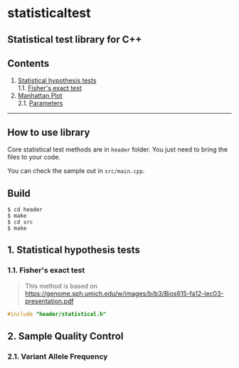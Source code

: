 # statisticaltest
Statistical test library for C++
---
## Contents
1. [Statistical hypothesis tests](#h1)<br>
1.1. [Fisher's exact test](#h11)<br>
2. [Manhattan Plot](#h2)<br>
2.1. [Parameters](#h21)<br>
---

## How to use library
Core statistical test methods are in `header` folder.
You just need to bring the files to your code.

You can check the sample out in `src/main.cpp`.

## Build
```shell
$ cd header
$ make
$ cd src
$ make
```

## <a name="h1">1. Statistical hypothesis tests</a>
### <a name="h11">1.1. Fisher's exact test</a>
> This method is based on https://genome.sph.umich.edu/w/images/b/b3/Bios615-fa12-lec03-presentation.pdf
```c
#include "header/statistical.h"
```


## <a name="h2">2. Sample Quality Control</a>
### <a name="h21">2.1. Variant Allele Frequency</a>

